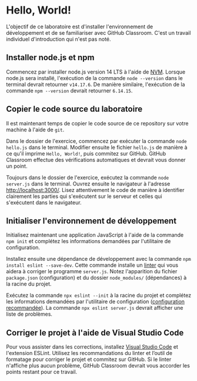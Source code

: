 # Hello, World!

L'objectif de ce laboratoire est d'installer l'environnement de développement et de se familiariser avec GitHub Classroom.
C'est un travail individuel d'introduction qui n'est pas noté.

## Installer node.js et npm

Commencez par installer node.js version 14 LTS à l'aide de [NVM](https://github.com/nvm-sh/nvm).
Lorsque node.js sera installé, l'exécution de la commande `node --version` dans le terminal devrait retourner `v14.17.6`.
De manière similaire, l'exécution de la commande `npm --version` devrait retourner `6.14.15`.

## Copier le code source du laboratoire

Il est maintenant temps de copier le code source de ce repository sur votre machine à l'aide de `git`.

Dans le dossier de l'exercice, commencez par exécuter la commande `node hello.js` dans le terminal.
Modifier ensuite le fichier `hello.js` de manière à ce qu'il imprime `Hello, World!`, puis commitez sur GitHub.
GitHub Classroom effectue des vérifications automatiques et devrait vous donner un point.

Toujours dans le dossier de l'exercice, exécutez la commande `node server.js` dans le terminal.
Ouvrez ensuite le navigateur à l'adresse [http://localhost:3000/](http://localhost:3000).
Lisez attentivement le code de manière à identifier clairement les parties qui s'exécutent sur le serveur et celles qui s'exécutent dans le navigateur.

## Initialiser l'environnement de développement

Initialisez maintenant une application JavaScript à l'aide de la commande `npm init` et complétez les informations demandées par l'utilitaire de configuration.

Installez ensuite une dépendance de développement avec la commande `npm install eslint --save-dev`. 
Cette commande installe un [linter](https://en.wikipedia.org/wiki/Lint_(software)) qui vous aidera à corriger le programme `server.js`. 
Notez l'apparition du fichier `package.json` (configuration) et du dossier `node_modules/` (dépendances) à la racine du projet.

Exécutez la commande `npx eslint --init` à la racine du projet et complétez les informations demandées par l'utilitaire de configuration ([configuration recommandée](./configuration-eslint.md)). La commande `npx eslint server.js` devrait afficher une liste de problèmes.


## Corriger le projet à l'aide de Visual Studio Code

Pour vous assister dans les corrections, installez [Visual Studio Code](https://code.visualstudio.com/) et l'extension ESLint.
Utilisez les recommandations du linter et l’outil de formatage pour corriger le projet et commitez  sur GitHub. 
Si le linter n'affiche plus aucun problème, GitHub Classroom devrait vous accorder les points restant pour ce travail.
